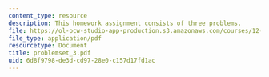 ```yaml
---
content_type: resource
description: This homework assignment consists of three problems.
file: https://ol-ocw-studio-app-production.s3.amazonaws.com/courses/12-808-introduction-to-observational-physical-oceanography-fall-2004/6d8f9798de3dcd9728e0c157d17fd1ac_problemset_3.pdf
file_type: application/pdf
resourcetype: Document
title: problemset_3.pdf
uid: 6d8f9798-de3d-cd97-28e0-c157d17fd1ac
---
```

